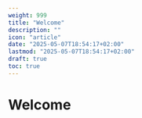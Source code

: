 ```yaml
---
weight: 999
title: "Welcome"
description: ""
icon: "article"
date: "2025-05-07T18:54:17+02:00"
lastmod: "2025-05-07T18:54:17+02:00"
draft: true
toc: true
---
```


# Welcome